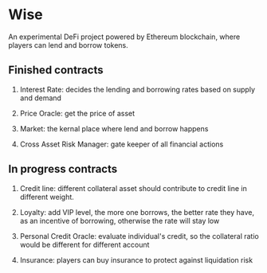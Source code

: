 # Wise
An experimental DeFi project powered by Ethereum blockchain, where players can lend and borrow tokens.


## Finished contracts
1. Interest Rate: decides the lending and borrowing rates based on supply and demand

2. Price Oracle: get the price of asset

3. Market: the kernal place where lend and borrow happens

4. Cross Asset Risk Manager: gate keeper of all financial actions

## In progress contracts

1. Credit line: different collateral asset should contribute to credit line in different weight. 

2. Loyalty: add VIP level, the more one borrows, the better rate they have, as an incentive of borrowing, otherwise the rate will stay low 

3. Personal Credit Oracle: evaluate individual's credit, so the collateral ratio would be different for different account

4. Insurance: players can buy insurance to protect against liquidation risk
